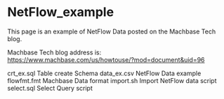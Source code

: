 # NetFlow_example
This page is an example of NetFlow Data posted on the Machbase Tech blog.

Machbase Tech blog address is: https://www.machbase.com/us/howtouse/?mod=document&uid=96

crt_ex.sql	Table create Schema
data_ex.csv	NetFlow Data example
flowfmt.fmt	Machbase Data format
import.sh	Import NetFlow data script
select.sql	Select Query script
